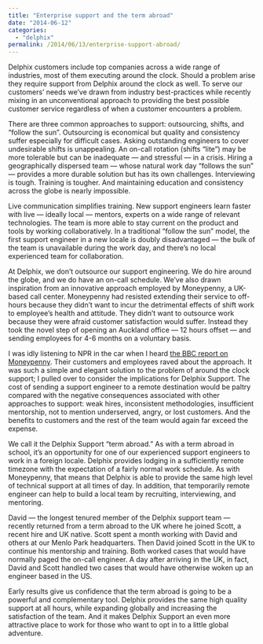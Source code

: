 ```yaml
---
title: "Enterprise support and the term abroad"
date: "2014-06-12"
categories:
  - "delphix"
permalink: /2014/06/13/enterprise-support-abroad/
---
```


<!-- ![signs](images/signs.jpeg) -->

Delphix customers include top companies across a wide range of industries, most of them executing around the clock. Should a problem arise they require support from Delphix around the clock as well. To serve our customers’ needs we’ve drawn from industry best-practices while recently mixing in an unconventional approach to providing the best possible customer service regardless of when a customer encounters a problem.

There are three common approaches to support: outsourcing, shifts, and “follow the sun”. Outsourcing is economical but quality and consistency suffer especially for difficult cases. Asking outstanding engineers to cover undesirable shifts is unappealing. An on-call rotation (shifts “lite”) may be more tolerable but can be inadequate — and stressful — in a crisis. Hiring a geographically dispersed team — whose natural work day “follows the sun” — provides a more durable solution but has its own challenges. Interviewing is tough. Training is tougher. And maintaining education and consistency across the globe is nearly impossible.

Live communication simplifies training. New support engineers learn faster with live — ideally local — mentors, experts on a wide range of relevant technologies. The team is more able to stay current on the product and tools by working collaboratively. In a traditional “follow the sun” model, the first support engineer in a new locale is doubly disadvantaged — the bulk of the team is unavailable during the work day, and there’s no local experienced team for collaboration.

At Delphix, we don’t outsource our support engineering. We do hire around the globe, and we do have an on-call schedule. We’ve also drawn inspiration from an innovative approach employed by Moneypenny, a UK-based call center. Moneypenny had resisted extending their service to off-hours because they didn’t want to incur the detrimental effects of shift work to employee’s health and attitude. They didn’t want to outsource work because they were afraid customer satisfaction would suffer. Instead they took the novel step of opening an Auckland office — 12 hours offset — and sending employees for 4-6 months on a voluntary basis.

I was idly listening to NPR in the car when I heard [the BBC report on Moneypenny](http://www.bbc.com/news/uk-wales-north-east-wales-22370334). Their customers and employees raved about the approach. It was such a simple and elegant solution to the problem of around the clock support; I pulled over to consider the implications for Delphix Support. The cost of sending a support engineer to a remote destination would be paltry compared with the negative consequences associated with other approaches to support: weak hires, inconsistent methodologies, insufficient mentorship, not to mention underserved, angry, or lost customers. And the benefits to customers and the rest of the team would again far exceed the expense.

We call it the Delphix Support “term abroad.” As with a term abroad in school, it’s an opportunity for one of our experienced support engineers to work in a foreign locale. Delphix provides lodging in a sufficiently remote timezone with the expectation of a fairly normal work schedule. As with Moneypenny, that means that Delphix is able to provide the same high level of technical support at all times of day. In addition, that temporarily remote engineer can help to build a local team by recruiting, interviewing, and mentoring.

David — the longest tenured member of the Delphix support team — recently returned from a term abroad to the UK where he joined Scott, a recent hire and UK native. Scott spent a month working with David and others at our Menlo Park headquarters. Then David joined Scott in the UK to continue his mentorship and training. Both worked cases that would have normally paged the on-call engineer. A day after arriving in the UK, in fact, David and Scott handled two cases that would have otherwise woken up an engineer based in the US.

Early results give us confidence that the term abroad is going to be a powerful and complementary tool. Delphix provides the same high quality support at all hours, while expanding globally and increasing the satisfaction of the team. And it makes Delphix Support an even more attractive place to work for those who want to opt in to a little global adventure.
